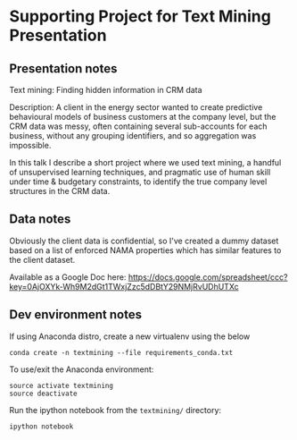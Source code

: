 Supporting Project for Text Mining Presentation 
===============================================

## Presentation notes

Text mining: Finding hidden information in CRM data

Description: A client in the energy sector wanted to create predictive
behavioural models of business customers at the company level, but the
CRM data was messy, often containing several sub-accounts for each business,
without any grouping identifiers, and so aggregation was impossible. 

In this talk I describe a short project where we used text mining, 
a handful of unsupervised learning techniques, and pragmatic use of 
human skill under time & budgetary constraints, to identify the true 
company level structures in the CRM data. 


## Data notes

Obviously the client data is confidential, so I've created a dummy dataset 
based on a list of enforced NAMA properties which has similar features
to the client dataset.

Available as a Google Doc here: 
https://docs.google.com/spreadsheet/ccc?key=0AjOXYk-Wh9M2dGt1TWxjZzc5dDBtY29NMjRvUDhUTXc


## Dev environment notes

If using Anaconda distro, create a new virtualenv using the below 

	conda create -n textmining --file requirements_conda.txt


To use/exit the Anaconda environment:
	
	source activate textmining
	source deactivate

Run the ipython notebook from the `textmining/` directory:    

	ipython notebook

